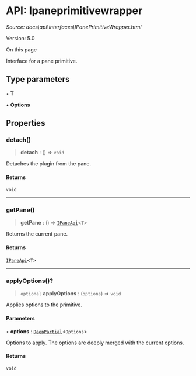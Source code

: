 # API: Ipaneprimitivewrapper

*Source: docs\api\interfaces\IPanePrimitiveWrapper.html*

Version: 5.0

On this page

Interface for a pane primitive.

## Type parameters[​](IPanePrimitiveWrapper.html#type-parameters "Direct link to Type parameters")

• **T**

• **Options**

## Properties[​](IPanePrimitiveWrapper.html#properties "Direct link to Properties")

### detach()[​](IPanePrimitiveWrapper.html#detach "Direct link to detach\(\)")

> **detach** : () => `void`

Detaches the plugin from the pane.

#### Returns[​](IPanePrimitiveWrapper.html#returns "Direct link to Returns")

`void`

* * *

### getPane()[​](IPanePrimitiveWrapper.html#getpane "Direct link to getPane\(\)")

> **getPane** : () => [`IPaneApi`](IPaneApi.md)<`T`>

Returns the current pane.

#### Returns[​](IPanePrimitiveWrapper.html#returns-1 "Direct link to Returns")

[`IPaneApi`](IPaneApi.md)<`T`>

* * *

### applyOptions()?[​](IPanePrimitiveWrapper.html#applyoptions "Direct link to applyOptions\(\)?")

> `optional` **applyOptions** : (`options`) => `void`

Applies options to the primitive.

#### Parameters[​](IPanePrimitiveWrapper.html#parameters "Direct link to Parameters")

• **options** : [`DeepPartial`](../type-aliases/DeepPartial.md)<`Options`>

Options to apply. The options are deeply merged with the current options.

#### Returns[​](IPanePrimitiveWrapper.html#returns-2 "Direct link to Returns")

`void`
